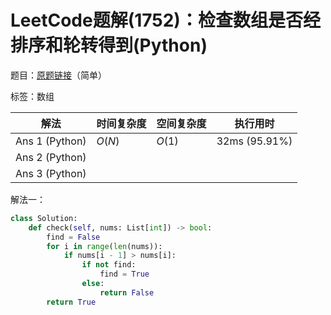 # LeetCode题解(1752)：检查数组是否经排序和轮转得到(Python)

题目：[原题链接](https://leetcode-cn.com/problems/check-if-array-is-sorted-and-rotated/)（简单）

标签：数组

| 解法           | 时间复杂度 | 空间复杂度 | 执行用时      |
| -------------- | ---------- | ---------- | ------------- |
| Ans 1 (Python) | $O(N)$     | $O(1)$     | 32ms (95.91%) |
| Ans 2 (Python) |            |            |               |
| Ans 3 (Python) |            |            |               |

解法一：

```python
class Solution:
    def check(self, nums: List[int]) -> bool:
        find = False
        for i in range(len(nums)):
            if nums[i - 1] > nums[i]:
                if not find:
                    find = True
                else:
                    return False
        return True
```

